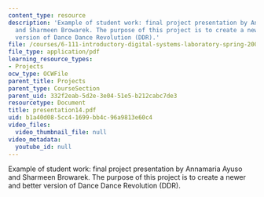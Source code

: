 ```yaml
---
content_type: resource
description: 'Example of student work: final project presentation by Annamaria Ayuso
  and Sharmeen Browarek. The purpose of this project is to create a newer and better
  version of Dance Dance Revolution (DDR).'
file: /courses/6-111-introductory-digital-systems-laboratory-spring-2006/b1a40d085cc41699bb4c96a9813e60c4_presentation14.pdf
file_type: application/pdf
learning_resource_types:
- Projects
ocw_type: OCWFile
parent_title: Projects
parent_type: CourseSection
parent_uid: 332f2eab-5d2e-3e04-51e5-b212cabc7de3
resourcetype: Document
title: presentation14.pdf
uid: b1a40d08-5cc4-1699-bb4c-96a9813e60c4
video_files:
  video_thumbnail_file: null
video_metadata:
  youtube_id: null
---
```

Example of student work: final project presentation by Annamaria Ayuso and Sharmeen Browarek. The purpose of this project is to create a newer and better version of Dance Dance Revolution (DDR).


